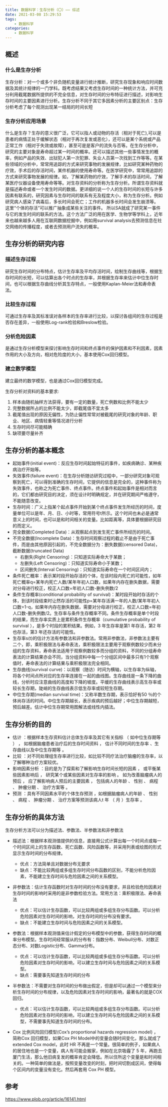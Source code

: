 ```yaml
---
title: 数据科学：生存分析（〇）—— 综述
date: 2021-03-08 15:29:53
tags: 
    - 数据科学
categories:
    - 数据科学
---
```



## 概述
### 什么是生存分析
生存分析：对一个或多个非负随机变量进行统计推断，研究生存现象和响应时间数据及其统计规律的一门学科。既考虑结果又考虑生存时间的一种统计方法，并可充分利用截尾数据所提供的不完全信息，对生存时间的分布特征进行描述，对影响生存时间的主要因素进行分析。生存分析不同于其它多因素分析的主要区别点：生存分析考虑了每个观测出现某一结局的时间长短

### 生存分析应用场景
什么是生存？生存的意义很广泛，它可以指人或动物的存活（相对于死亡),可以是患者的病情正处于缓解状态（相对于再次复发或恶化），还可以是某个系统或产品正常工作（相对于失效或故障），甚至可是是客户的流失与否等。在生存分析中，研究的主要对象是寿命超过某一时间的概率。还可以描述其他一些事情发生的概率，例如产品的失效、出狱犯人第一次犯罪、失业人员第一次找到工作等等。在某些领域的分析中，常常用追踪的方式来研究事物的发展规律，比如研究某种药物的疗效，手术后的存活时间，某件机器的使用寿命等。在医学研究中，常常用追踪的方式来研究事物发展的规律。如，了解某药物的疗效，了解手术的存活时间，了解某医疗仪器设备使用寿命等等。对生存资料的分析称为生存分析。所谓生存资料就是描述寿命或者一个发生时间的数据。更详细的说一个人的生存时间的长短与许多因素有联系的，研究因素与生存时间的联系有无及程度大小，称为生存分析。例如研究病人感染了病毒后，多长时间会死亡；工作的机器多长时间会发生崩溃等。  这里“个体的存活”可以推广抽象成某些关注的事件。 所以SA就成了研究某一事件与它的发生时间的联系的方法。这个方法广泛的用在医学、生物学等学科上，近年来也越来越多人用在互联网数据挖掘中，例如用survival analysis去预测信息在社交网络的传播程度，或者去预测用户流失的概率。

## 生存分析的研究内容
### 描述生存过程

研究生存时间的分布特点，估计生存率及平均存活时间，绘制生存曲线等，根据生存时间的长短，可以估算出各个时点的生存率，并根据生存率来估计中位生存时间，也可以根据生存曲线分析其生存特点，一般使用Kaplan-Meier法和寿命表法。

### 比较生存过程
可通过生存率及其标准误对各样本的生存率进行比较，以探讨各组间的生存过程是否存在差异，一般使用Log-rank检验和Breslow检验。

### 分析危险因素
是通过生存分析模型来探讨影响生存时间和终点事件的保护因素和不利因素，因素作用的大小及方向，相对危险度的大小，基本使用Cox回归模型。

### 建立数学模型
建立最终的数学模型，也是通过Cox回归模型完成。

生存分析对资料的基本要求:

1. 样本由随机抽样方法获得，要有一定的数量，死亡例数和比例不能太少
2. 完整数据所占的比例不能太少，即截尾值不宜太多
3. 截尾值出现的原因无偏性，为防止偏性常常对被截尾的研究对象的年龄、职业、地区、病情轻重等情况进行分析
4. 生存时间尽可能精确
5. 缺项要尽量补齐

## 生存分析的基本概念
- 起始事件(initial event)：反应生存时间起始特征的事件，如疾病确诊、某种疾病治疗开始等。
- 失效事件(failure event)：在生存分析随访研究过程中，一部分研究对象可观察到死亡，可以得到准确的生存时间，它提供的信息是完全的，这种事件称为失效事件，也称之为死亡事件、终点事件。终点事件和起始事件是相对而言的，它们都由研究目的决定，须在设计时明确规定，并在研究期间严格遵守，不能随意改变。
- 生存时间：广义上指某个起点事件开始到某个终点事件发生所经历的时间，度量单位可以是年、月、日、小时等，常用符号t所示。这个时间也未必是通常意义上的时间，也可以是和时间相关的变量。比如距离等，具体要根据研究目的而定义。
- 完全数据(Completed Data)：从观察起点到发生死亡事件所经历的时间。
- 不完全数据(Incomplete Data)：生存时间观察过程的截止不是由于死亡事件，而是由其他原因引起的，不完全数据分为：删失数据(censored Data)，截断数据(truncated Data)
    - 右删失(Right Censoring)：只知道实际寿命大于某数；
    - 左删失(Left Censoring)：只知道实际寿命小于某数；
    - 区间删失(Interval Censoring)：只知道实际寿命在一个时间区间内；
- 条件死亡概率：表示某时段开始存活的个体，在该时段内死亡的可能性，如年死亡概率q=某年内死亡人数/某年年初人口数，如果年内存在删失数据，需要对分母进行校正，校正人口数=年初人口数-删失例数/2
- 条件生存概率(conditional probability of survival)：某时段开始时存活的个体，到该时段结束时让然存活的可能性p=某年存活满一年的人数/某年年初人口数=1-q，如果年内存在删失数据，需要对分母进行校正，校正人口数=年初人口数-删失例数/2。生存率与条件生存概率不同。条件生存概率是单个时段的结果，而生存率实质上是累积条件生存概率（cumulative probability of survival ），是多个时段的累积结果。例如，3 年生存率是第1 年存活，第2 年也存活，第3 年还存活的可能性。
- 生存率s(t)的估计方法有参数法和非参数法。常用非参数法，非参数法主要有二个，即，乘积极限法与寿命表法，乘积极限法主要用于观察例数较少而未分组的生存资料，寿命表法适用于观察例数较多而分组的资料，不同的分组寿命表法的计算结果亦会不同，当分组资料中每一个分组区间中最多只有1个观察值时，寿命表法的计算结果与乘积极限法完全相同。
- 生存曲线(survival curve)：以观察（随访）时间为横轴，以生存率为纵轴，将各个时间点所对应的生存率连接在一起的曲线图。生存曲线是一条下降的曲线，分析时应注意曲线的高度和下降的坡度。平缓的生存曲线表示高生存率或较长生存期，陡峭的生存曲线表示低生存率或较短生存期。
- 中位生存期(median survival time)：又称半数生存期，表示恰好有50 ％的个体尚存活的时间。中位生存期越长，表示疾病的预后越好；中位生存期越短，预后越差。估计中位生存期常用图解法或线性内插法。

## 生存分析的目的

- 估计 ：根据样本生存资料估计总体生存率及其它有关指标 （ 如中位生存期等 ） ， 如根据脑瘤患者治疗后的生存时间资料 ， 估计不同时间的生存率 、生存曲线以及中位生存期等 。
- 比较 ：对不同处理组生存率进行比较，如比较不同疗法治疗脑瘤的生存率，以了解哪种治疗方案较优。
- 影响因素分析 ：目的是为了探索和了解影响生存时间长短的因素 ， 或平衡某些因素影响后 ， 研究某个或某些因素对生存率的影响 。 如为改善脑瘤病人的预后 ， 应了解影响病人预后的主要因素 ， 包括病人的年龄 、 性别 、 病程 、 肿瘤分期 、 治疗方案等 。
- 预测 ：具有不同因素水平的个体生存预测 ，如根据脑瘤病人的年龄 、 性别 、 病程 、 肿瘤分期 、 治疗方案等预测该病人t 年 （ 月 ）生存率 。

## 生存分析的具体方法
生存分析方法可以分为描述法、参数法、半参数法和非参数法

- 描述法：根据样本观测值提供的信息，直接用公式计算出每一个时间点或每一个时间区间上的生存函数、死亡函数、风险函数等，并采用列表或绘图的形式显示生存时间的分布规律。
    - 优点：方法简单且对数据分布无要求
    - 缺点：不能比较两组或多组生存时间分布函数的区别，不能分析危险因素，不能建立生存时间与危险因素之间的关系模型。
- 非参数法：估计生存函数时对生存时间的分布没有要求，并且检验危险因素对生存时间的影响时采用的是非参数检验方法。常用方法：乘积极限法、寿命表法
    - 优点：可以估计生存函数，可以比较两组或多组生存分布函数。可以分析危险因素对生存时间的影响，对生存时间的分布没有要求。
    - 缺点：不能建立生存时间与危险因素之间的关系模型。

- 参数法：根据样本观测值来估计假定的分布模型中的参数，获得生存时间的概率分布模型。生存时间经常服从的分布有：指数分布、Weibull分布、对数正态分布、对数Logistic分布、Gamma分布。
    - 优点：可以估计生存函数，可以比较两组或多组生存分布函数。可以分析危险因素对生存时间的影响，可以建立生存时间与危险因素之间的关系模型。
    - 缺点：需要事先知道生存时间的分布
- 半参数法：不需要对生存时间的分布做出假定，但是却可以通过一个模型来分析生存时间的分布规律，以及危险因素对生存时间的影响，最著名的就是COX回归。
    - 优点：可以估计生存函数，可以比较两组或多组生存分布函数。可以分析危险因素对生存时间的影响，可以建立生存时间与危险因素之间的关系模型，不需要事先知道生存时间的分布。
- Cox 比例风险回归模型(Cox’s proportional hazards regression model) ， 简称Cox 回归模型，如果Cox PH Model中的变量会随时间变化，那么就成了extended Cox model，此时 HR 不再是一个常量。很简单的例子，如果病人的居住地也是一个变量，病人有可能会搬家，例如在北京吸霾了 5 年，再跑去厦门生活，那么他旧病复发的概率肯定会降低。所以住所这个变量是和时间相关的。一种简单的做法是，按照变量改变的时刻，把时间切割成区间，使得每个区间内的变量没有变化。然后再套用 Cox PH 模型。


## 参考

https://www.plob.org/article/16141.html


